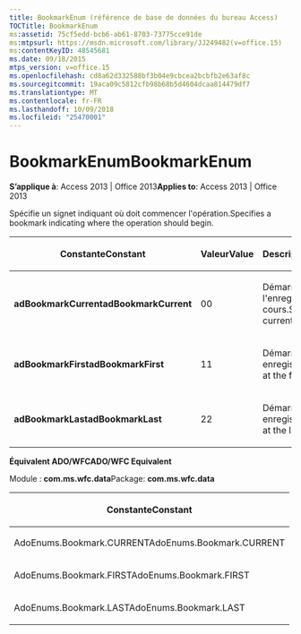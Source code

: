 ```yaml
---
title: BookmarkEnum (référence de base de données du bureau Access)
TOCTitle: BookmarkEnum
ms:assetid: 75cf5edd-bcb6-ab61-8703-73775cce91de
ms:mtpsurl: https://msdn.microsoft.com/library/JJ249482(v=office.15)
ms:contentKeyID: 48545681
ms.date: 09/18/2015
mtps_version: v=office.15
ms.openlocfilehash: cd8a62d332588bf3b04e9cbcea2bcbfb2e63af8c
ms.sourcegitcommit: 19aca09c5812cfb98b68b5d4604dcaa814479df7
ms.translationtype: MT
ms.contentlocale: fr-FR
ms.lasthandoff: 10/09/2018
ms.locfileid: "25470001"
---
```

# <a name="bookmarkenum"></a><span data-ttu-id="12c36-102">BookmarkEnum</span><span class="sxs-lookup"><span data-stu-id="12c36-102">BookmarkEnum</span></span>


<span data-ttu-id="12c36-103">**S’applique à**: Access 2013 | Office 2013</span><span class="sxs-lookup"><span data-stu-id="12c36-103">**Applies to**: Access 2013 | Office 2013</span></span>

<span data-ttu-id="12c36-104">Spécifie un signet indiquant où doit commencer l'opération.</span><span class="sxs-lookup"><span data-stu-id="12c36-104">Specifies a bookmark indicating where the operation should begin.</span></span>

<table>
<colgroup>
<col style="width: 33%" />
<col style="width: 33%" />
<col style="width: 33%" />
</colgroup>
<thead>
<tr class="header">
<th><p><span data-ttu-id="12c36-105">Constante</span><span class="sxs-lookup"><span data-stu-id="12c36-105">Constant</span></span></p></th>
<th><p><span data-ttu-id="12c36-106">Valeur</span><span class="sxs-lookup"><span data-stu-id="12c36-106">Value</span></span></p></th>
<th><p><span data-ttu-id="12c36-107">Description</span><span class="sxs-lookup"><span data-stu-id="12c36-107">Description</span></span></p></th>
</tr>
</thead>
<tbody>
<tr class="odd">
<td><p><span data-ttu-id="12c36-108"><strong>adBookmarkCurrent</strong></span><span class="sxs-lookup"><span data-stu-id="12c36-108"><strong>adBookmarkCurrent</strong></span></span></p></td>
<td><p><span data-ttu-id="12c36-109">0</span><span class="sxs-lookup"><span data-stu-id="12c36-109">0</span></span></p></td>
<td><p><span data-ttu-id="12c36-110">Démarre à l'enregistrement en cours.</span><span class="sxs-lookup"><span data-stu-id="12c36-110">Starts at the current record.</span></span></p></td>
</tr>
<tr class="even">
<td><p><span data-ttu-id="12c36-111"><strong>adBookmarkFirst</strong></span><span class="sxs-lookup"><span data-stu-id="12c36-111"><strong>adBookmarkFirst</strong></span></span></p></td>
<td><p><span data-ttu-id="12c36-112">1</span><span class="sxs-lookup"><span data-stu-id="12c36-112">1</span></span></p></td>
<td><p><span data-ttu-id="12c36-113">Démarre au premier enregistrement.</span><span class="sxs-lookup"><span data-stu-id="12c36-113">Starts at the first record.</span></span></p></td>
</tr>
<tr class="odd">
<td><p><span data-ttu-id="12c36-114"><strong>adBookmarkLast</strong></span><span class="sxs-lookup"><span data-stu-id="12c36-114"><strong>adBookmarkLast</strong></span></span></p></td>
<td><p><span data-ttu-id="12c36-115">2</span><span class="sxs-lookup"><span data-stu-id="12c36-115">2</span></span></p></td>
<td><p><span data-ttu-id="12c36-116">Démarre au dernier enregistrement.</span><span class="sxs-lookup"><span data-stu-id="12c36-116">Starts at the last record.</span></span></p></td>
</tr>
</tbody>
</table>


<span data-ttu-id="12c36-117">**Équivalent ADO/WFC**</span><span class="sxs-lookup"><span data-stu-id="12c36-117">**ADO/WFC Equivalent**</span></span>

<span data-ttu-id="12c36-118">Module : **com.ms.wfc.data**</span><span class="sxs-lookup"><span data-stu-id="12c36-118">Package: **com.ms.wfc.data**</span></span>

<table>
<colgroup>
<col style="width: 100%" />
</colgroup>
<thead>
<tr class="header">
<th><p><span data-ttu-id="12c36-119">Constante</span><span class="sxs-lookup"><span data-stu-id="12c36-119">Constant</span></span></p></th>
</tr>
</thead>
<tbody>
<tr class="odd">
<td><p><span data-ttu-id="12c36-120">AdoEnums.Bookmark.CURRENT</span><span class="sxs-lookup"><span data-stu-id="12c36-120">AdoEnums.Bookmark.CURRENT</span></span></p></td>
</tr>
<tr class="even">
<td><p><span data-ttu-id="12c36-121">AdoEnums.Bookmark.FIRST</span><span class="sxs-lookup"><span data-stu-id="12c36-121">AdoEnums.Bookmark.FIRST</span></span></p></td>
</tr>
<tr class="odd">
<td><p><span data-ttu-id="12c36-122">AdoEnums.Bookmark.LAST</span><span class="sxs-lookup"><span data-stu-id="12c36-122">AdoEnums.Bookmark.LAST</span></span></p></td>
</tr>
</tbody>
</table>

